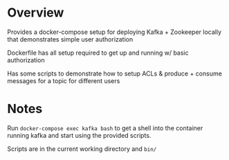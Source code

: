 # Overview

Provides a docker-compose setup for deploying Kafka + Zookeeper locally that demonstrates simple user authorization

Dockerfile has all setup required to get up and running w/ basic authorization

Has some scripts to demonstrate how to setup ACLs & produce + consume messages for a topic for different users


# Notes
Run `docker-compose exec kafka bash` to get a shell into the container running kafka and start using the provided scripts.

Scripts are in the current working directory and `bin/`
